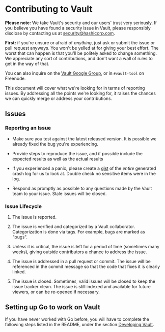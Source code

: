# Contributing to Vault

**Please note:** We take Vault's security and our users' trust very seriously. 
If you believe you have found a security issue in Vault, please responsibly 
disclose by contacting us at security@hashicorp.com.

**First:** if you're unsure or afraid of _anything_, just ask
or submit the issue or pull request anyways. You won't be yelled at for
giving your best effort. The worst that can happen is that you'll be
politely asked to change something. We appreciate any sort of contributions,
and don't want a wall of rules to get in the way of that. 

You can also inquire on the [Vault Google Group][2], or in `#vault-tool` on Freenode.

This document will cover what we're looking for in terms of reporting issues. 
By addressing all the points we're looking for, it raises the chances we can 
quickly merge or address your contributions.

## Issues

### Reporting an Issue

* Make sure you test against the latest released version. It is possible
  we already fixed the bug you're experiencing.

* Provide steps to reproduce the issue, and if possible include the expected 
  results as well as the actual results

* If you experienced a panic, please create a [gist](https://gist.github.com)
  of the *entire* generated crash log for us to look at. Double check
  no sensitive items were in the log.

* Respond as promptly as possible to any questions made by the Vault
  team to your issue. Stale issues will be closed.

### Issue Lifecycle

1. The issue is reported.

2. The issue is verified and categorized by a Vault collaborator.
   Categorization is done via tags. For example, bugs are marked as "bugs".

3. Unless it is critical, the issue is left for a period of time (sometimes
   many weeks), giving outside contributors a chance to address the issue.

4. The issue is addressed in a pull request or commit. The issue will be
   referenced in the commit message so that the code that fixes it is clearly
   linked.

5. The issue is closed. Sometimes, valid issues will be closed to keep
   the issue tracker clean. The issue is still indexed and available for
   future viewers, or can be re-opened if necessary.

## Setting up Go to work on Vault

If you have never worked with Go before, you will have to complete the
following steps listed in the README, under the section [Developing Vault][1].


[1]: https://github.com/hashicorp/vault#developing-vault
[2]: https://groups.google.com/group/vault-tool